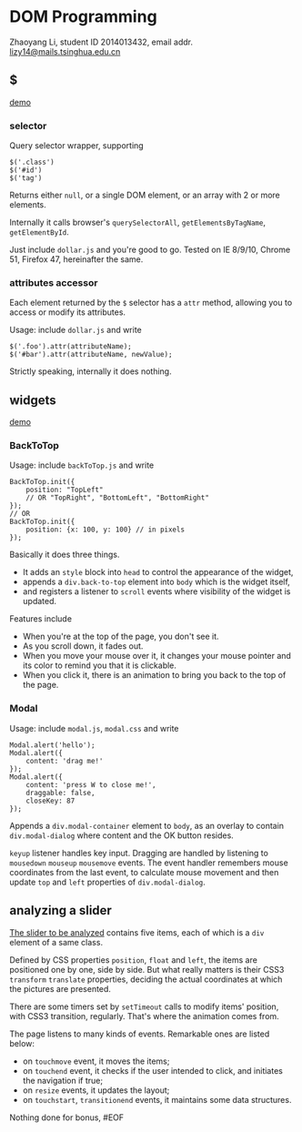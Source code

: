 # DOM Programming

Zhaoyang Li,
student ID 2014013432,
email addr. lizy14@mails.tsinghua.edu.cn


## $

[demo](http://static.nullspace.cn/wft-assignments/dom/dollar-test.html)

### selector
Query selector wrapper, supporting

	$('.class')
	$('#id')
	$('tag')

Returns either `null`, or a single DOM element, or an array with 2 or more elements.

Internally it calls browser's `querySelectorAll`, `getElementsByTagName`, `getElementById`.

Just include `dollar.js` and you're good to go. Tested on IE 8/9/10, Chrome 51, Firefox 47, hereinafter the same.

### attributes accessor

Each element returned by the `$` selector has a `attr` method, allowing you to access or modify its attributes.

Usage: include `dollar.js` and write

	$('.foo').attr(attributeName);
	$('#bar').attr(attributeName, newValue);

Strictly speaking, internally it does nothing.

## widgets

[demo](http://static.nullspace.cn/wft-assignments/dom/widgets-test.html)

### BackToTop

Usage: include `backToTop.js` and write

	BackToTop.init({
		position: "TopLeft"
		// OR "TopRight", "BottomLeft", "BottomRight"
	});
	// OR
	BackToTop.init({
		position: {x: 100, y: 100} // in pixels
	});

Basically it does three things.
* It adds an `style` block into `head` to control the appearance of the widget,
* appends a `div.back-to-top` element into `body` which is the widget itself,
* and registers a listener to `scroll` events where visibility of the widget is updated.

Features include
* When you're at the top of the page, you don't see it.
* As you scroll down, it fades out.
* When you move your mouse over it, it changes your mouse pointer and its color to remind you that it is clickable.
* When you click it, there is an animation to bring you back to the top of the page.

### Modal

Usage: include `modal.js`, `modal.css` and write

	Modal.alert('hello');
	Modal.alert({
		content: 'drag me!'
	});
	Modal.alert({
		content: 'press W to close me!',
		draggable: false,
		closeKey: 87
	});

Appends a `div.modal-container` element to `body`, as an overlay to contain `div.modal-dialog` where content and the OK button resides.

`keyup` listener handles key input. Dragging are handled by listening to `mousedown` `mouseup` `mousemove` events. The event handler remembers mouse coordinates from the last event, to calculate mouse movement and then update `top` and `left` properties of `div.modal-dialog`.



## analyzing a slider

[The slider to be analyzed](http://mami.baidu.com/main?channel=org) contains five items, each of which is a `div` element of a same class.

Defined by CSS properties `position`, `float` and `left`, the items are positioned one by one, side by side. But what really matters is their CSS3 `transform` `translate` properties, deciding the actual coordinates at which the pictures are presented.

There are some timers set by `setTimeout` calls to modify items' position, with CSS3 transition, regularly. That's where the animation comes from.

The page listens to many kinds of events. Remarkable ones are listed below:

* on `touchmove` event, it moves the items;
* on `touchend` event, it checks if the user intended to click, and initiates the navigation if true;
* on `resize` events, it updates the layout;
* on `touchstart`, `transitionend` events, it maintains some data structures.

Nothing done for bonus, \#EOF
